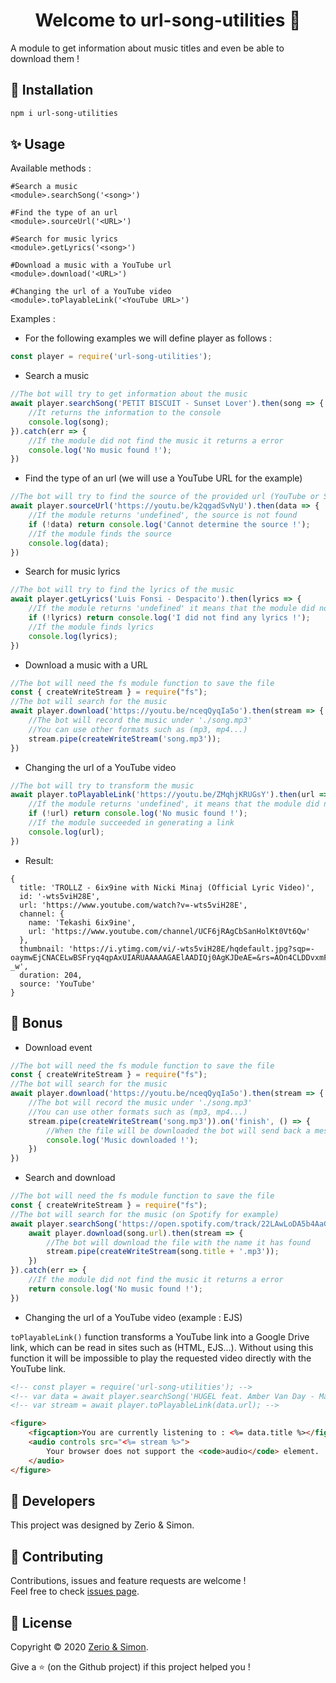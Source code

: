 <h1 align="center">Welcome to url-song-utilities 👋</h1>

A module to get information about music titles and even be able to download them !

## 🏓 Installation

```sh
npm i url-song-utilities
```

## ✨ Usage

Available methods :

```
#Search a music
<module>.searchSong('<song>')

#Find the type of an url
<module>.sourceUrl('<URL>')

#Search for music lyrics
<module>.getLyrics('<song>')

#Download a music with a YouTube url
<module>.download('<URL>')

#Changing the url of a YouTube video
<module>.toPlayableLink('<YouTube URL>')
```

Examples :

- For the following examples we will define player as follows :

```js
const player = require('url-song-utilities');
```

- Search a music

```js
//The bot will try to get information about the music
await player.searchSong('PETIT BISCUIT - Sunset Lover').then(song => {
    //It returns the information to the console
    console.log(song);
}).catch(err => {
    //If the module did not find the music it returns a error
    console.log('No music found !');
})
```

- Find the type of an url (we will use a YouTube URL for the example)

```js
//The bot will try to find the source of the provided url (YouTube or Spotify)
await player.sourceUrl('https://youtu.be/k2qgadSvNyU').then(data => {
    //If the module returns 'undefined', the source is not found
    if (!data) return console.log('Cannot determine the source !');
    //If the module finds the source
    console.log(data);
})
```

- Search for music lyrics

```js
//The bot will try to find the lyrics of the music
await player.getLyrics('Luis Fonsi - Despacito').then(lyrics => {
    //If the module returns 'undefined' it means that the module did not find any lyrics
    if (!lyrics) return console.log('I did not find any lyrics !');
    //If the module finds lyrics
    console.log(lyrics);
})
```

- Download a music with a URL

```js
//The bot will need the fs module function to save the file
const { createWriteStream } = require("fs");
//The bot will search for the music
await player.download('https://youtu.be/nceqQyqIa5o').then(stream => {
    //The bot will record the music under './song.mp3'
    //You can use other formats such as (mp3, mp4...)
    stream.pipe(createWriteStream('song.mp3'));
})
```

- Changing the url of a YouTube video

```js
//The bot will try to transform the music
await player.toPlayableLink('https://youtu.be/ZMqhjKRUGsY').then(url => {
    //If the module returns 'undefined', it means that the module did not find the music
    if (!url) return console.log('No music found !');
    //If the module succeeded in generating a link
    console.log(url);
})
```

- Result:

```
{
  title: 'TROLLZ - 6ix9ine with Nicki Minaj (Official Lyric Video)',
  id: '-wts5viH28E',
  url: 'https://www.youtube.com/watch?v=-wts5viH28E',
  channel: {
    name: 'Tekashi 6ix9ine',
    url: 'https://www.youtube.com/channel/UCF6jRAgCbSanHolKt0Vt6Qw'
  },
  thumbnail: 'https://i.ytimg.com/vi/-wts5viH28E/hqdefault.jpg?sqp=-oaymwEjCNACELwBSFryq4qpAxUIARUAAAAAGAElAADIQj0AgKJDeAE=&rs=AOn4CLDDvxmF9oWa7wca5PXqcYcDvJi-_w',
  duration: 204,
  source: 'YouTube'
}
```

## 🎉 Bonus

- Download event

```js
//The bot will need the fs module function to save the file
const { createWriteStream } = require("fs");
//The bot will search for the music
await player.download('https://youtu.be/nceqQyqIa5o').then(stream => {
    //The bot will record the music under './song.mp3'
    //You can use other formats such as (mp3, mp4...)
    stream.pipe(createWriteStream('song.mp3')).on('finish', () => {
        //When the file will be downloaded the bot will send back a message
        console.log('Music downloaded !');
    })
})
```

- Search and download

```js
//The bot will need the fs module function to save the file
const { createWriteStream } = require("fs");
//The bot will search for the music (on Spotify for example)
await player.searchSong('https://open.spotify.com/track/22LAwLoDA5b4AaGSkg6bKW').then(async song => {
    await player.download(song.url).then(stream => {
        //The bot will download the file with the name it has found
        stream.pipe(createWriteStream(song.title + '.mp3'));
    })
}).catch(err => {
    //If the module did not find the music it returns a error
    return console.log('No music found !');
})
```

- Changing the url of a YouTube video (example : EJS)

`toPlayableLink()` function transforms a YouTube link into a Google Drive link, which can be read in sites such as (HTML, EJS...).
Without using this function it will be impossible to play the requested video directly with the YouTube link.

```html
<!-- const player = require('url-song-utilities'); -->
<!-- var data = await player.searchSong('HUGEL feat. Amber Van Day - Mamma Mia (Official Video)'); -->
<!-- var stream = await player.toPlayableLink(data.url); -->

<figure>
    <figcaption>You are currently listening to : <%= data.title %></figcaption>
    <audio controls src="<%= stream %>">
        Your browser does not support the <code>audio</code> element.
    </audio>
</figure>
```

## 👤 Developers

This project was designed by Zerio & Simon.

## 🤝 Contributing

Contributions, issues and feature requests are welcome !<br />Feel free to check [issues page](https://github.com/URL-song-utilities/url-song-utilities-module/issues).

## 📝 License

Copyright © 2020 [Zerio & Simon](https://github.com/URL-song-utilities).<br />

Give a ⭐️ (on the Github project) if this project helped you !
